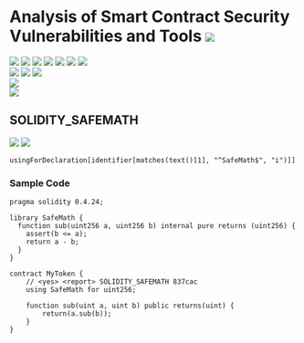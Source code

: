# Analysis of Smart Contract Security Vulnerabilities and Tools ![](https://img.shields.io/badge/-Live-brightgreen)
![](https://img.shields.io/badge/Batch-20CYS-green) ![](https://img.shields.io/badge/Batch-UG21CYS-lightgreen) ![](https://img.shields.io/badge/Batch-PG21CYS-green) ![](https://img.shields.io/badge/Batch-UG22CYS-lightgreen) ![](https://img.shields.io/badge/Batch-PG21CYS-green) ![](https://img.shields.io/badge/Batch-PhD-darkgreen) ![](https://img.shields.io/badge/-B_RIG-darkgreen)<br/>   ![](https://img.shields.io/badge/BlockchainCourse-20CY712-green)  ![](https://img.shields.io/badge/-M.Tech_Dissertation-blue) ![](https://img.shields.io/badge/Focus-Smart_Contract_Security-yellow) <br/>
![](https://img.shields.io/badge/Blockchain-Ethereum-blue)   <br/> 
![](https://img.shields.io/badge/Language-Solidity-blue)

## SOLIDITY_SAFEMATH

![](https://img.shields.io/badge/Pattern_ID-837cac-gold) ![](https://img.shields.io/badge/Severity-1-brown) 

```
usingForDeclaration[identifier[matches(text()[1], "^SafeMath$", "i")]]
```


### Sample Code

```
pragma solidity 0.4.24;

library SafeMath {
  function sub(uint256 a, uint256 b) internal pure returns (uint256) {
    assert(b <= a);
    return a - b;
  }
}

contract MyToken {
    // <yes> <report> SOLIDITY_SAFEMATH 837cac
    using SafeMath for uint256;

    function sub(uint a, uint b) public returns(uint) {
        return(a.sub(b));
    }
}
```